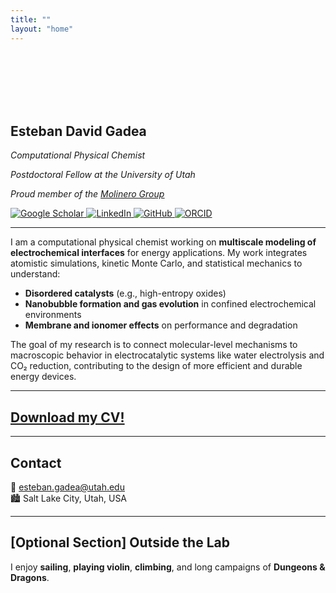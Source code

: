 ```yaml
---
title: ""
layout: "home"
---
```


<br><br><br><br><br>


## Esteban David Gadea  
_Computational Physical Chemist_

_Postdoctoral Fellow at the University of Utah_  

_Proud member of the [ <u>Molinero Group</u> ](https://molinero.hec.utah.edu)_

<div class="social-icons">
  <a href="https://scholar.google.com/citations?user=gEx3iGUAAAAJ"
     target="_blank" rel="noopener" title="Google Scholar">
    <img src="/images/icons/scholar.svg" alt="Google Scholar">
  </a>
  <a href="https://www.linkedin.com/in/esteban-gadea-906bb0246"
     target="_blank" rel="noopener" title="LinkedIn">
    <img src="/images/icons/linkedin.svg" alt="LinkedIn">
  </a>
  <a href="https://github.com/estebangadea"
     target="_blank" rel="noopener" title="GitHub">
    <img src="/images/icons/github.svg" alt="GitHub">
  </a>
  <a href="https://orcid.org/0009-0009-9439-2335"
     target="_blank" rel="noopener" title="ORCID">
    <img src="/images/icons/orcid.svg" alt="ORCID">
  </a>
</div>

---

I am a computational physical chemist working on **multiscale modeling of electrochemical interfaces** for energy applications. My work integrates atomistic simulations, kinetic Monte Carlo, and statistical mechanics to understand:

- **Disordered catalysts** (e.g., high-entropy oxides)
- **Nanobubble formation and gas evolution** in confined electrochemical environments
- **Membrane and ionomer effects** on performance and degradation

The goal of my research is to connect molecular-level mechanisms to macroscopic behavior in electrocatalytic systems like water electrolysis and CO₂ reduction, contributing to the design of more efficient and durable energy devices.

---

## [Download my CV!](/files/CV_Gadea.pdf)

---

## Contact

📧 esteban.gadea@utah.edu  
🏙️ Salt Lake City, Utah, USA

---

## [Optional Section] Outside the Lab

I enjoy **sailing**, **playing violin**, **climbing**, and long campaigns of **Dungeons & Dragons**.